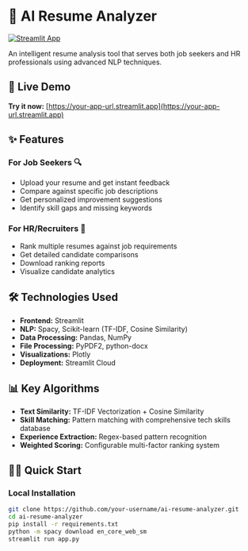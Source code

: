 # 🎯 AI Resume Analyzer

[![Streamlit App](https://static.streamlit.io/badges/streamlit_badge_black_white.svg)](https://your-app-url.streamlit.app)

An intelligent resume analysis tool that serves both job seekers and HR professionals using advanced NLP techniques.

## 🚀 Live Demo
**Try it now:** [https://your-app-url.streamlit.app](https://your-app-url.streamlit.app)

## ✨ Features

### For Job Seekers 🔍
- Upload your resume and get instant feedback
- Compare against specific job descriptions  
- Get personalized improvement suggestions
- Identify skill gaps and missing keywords

### For HR/Recruiters 👔
- Rank multiple resumes against job requirements
- Get detailed candidate comparisons
- Download ranking reports
- Visualize candidate analytics

## 🛠️ Technologies Used
- **Frontend:** Streamlit
- **NLP:** Spacy, Scikit-learn (TF-IDF, Cosine Similarity)
- **Data Processing:** Pandas, NumPy
- **File Processing:** PyPDF2, python-docx
- **Visualizations:** Plotly
- **Deployment:** Streamlit Cloud

## 📊 Key Algorithms
- **Text Similarity:** TF-IDF Vectorization + Cosine Similarity
- **Skill Matching:** Pattern matching with comprehensive tech skills database
- **Experience Extraction:** Regex-based pattern recognition
- **Weighted Scoring:** Configurable multi-factor ranking system

## 🏃‍♂️ Quick Start

### Local Installation
```bash
git clone https://github.com/your-username/ai-resume-analyzer.git
cd ai-resume-analyzer
pip install -r requirements.txt
python -m spacy download en_core_web_sm
streamlit run app.py
